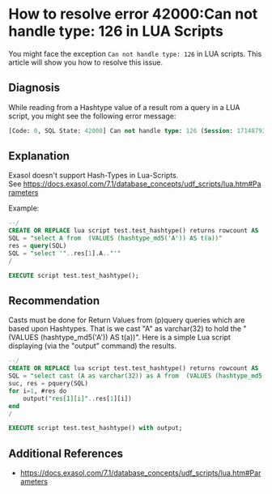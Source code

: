 # How to resolve  error 42000:Can not handle type: 126 in LUA Scripts 
You might face the exception `Can not handle type: 126` in LUA scripts. This article will show you how to resolve this issue.

## Diagnosis

While reading from a Hashtype value of a result rom a query in a LUA script, you might see the following error message:


```sql
[Code: 0, SQL State: 42000] Can not handle type: 126 (Session: 1714879254894739456)
```
## Explanation

Exasol doesn't support Hash-Types in Lua-Scripts. See <https://docs.exasol.com/7.1/database_concepts/udf_scripts/lua.htm#Parameters>

Example:


```sql
--/ 
CREATE OR REPLACE lua script test.test_hashtype() returns rowcount AS  
SQL = "select A from  (VALUES (hashtype_md5('A')) AS t(a))" 
res = query(SQL) 
SQL = "select '"..res[1].A.."'" 
/  

EXECUTE script test.test_hashtype();
```
## Recommendation

Casts must be done for Return Values from (p)query queries which are based upon Hashtypes. That is we cast "A" as varchar(32) to hold the "(VALUES (hashtype_md5('A')) AS t(a))". Here is a simple Lua script displaying (via the "output" command) the results.


```sql
--/
CREATE OR REPLACE lua script test.test_hashtype() returns rowcount AS 
SQL = "select cast (A as varchar(32)) as A from  (VALUES (hashtype_md5('A')) AS t(a))"
suc, res = pquery(SQL)
for i=1, #res do
    output("res[1][i]"..res[1][i])
end
/

EXECUTE script test.test_hashtype() with output;
```

## Additional References

* <https://docs.exasol.com/7.1/database_concepts/udf_scripts/lua.htm#Parameters>
